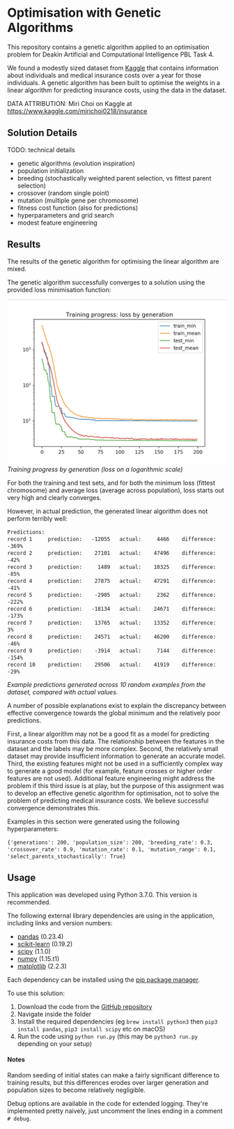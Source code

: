 # Optimisation with Genetic Algorithms

This repository contains a genetic algorithm applied to an optimisation problem for Deakin Artificial and Computational Intelligence PBL Task 4.

We found a modestly sized dataset from [Kaggle](https://www.kaggle.com/datasets) that contains information about individuals and medical insurance costs over a year for those individuals. A genetic algorithm has been built to optimise the weights in a linear algorithm for predicting insurance costs, using the data in the dataset.

DATA ATTRIBUTION: Miri Choi on Kaggle at https://www.kaggle.com/mirichoi0218/insurance

## Solution Details

TODO: technical details

- genetic algorithms (evolution inspiration)
- population initialization
- breeding (stochastically weighted parent selection, vs fittest parent selection)
- crossover (random single point)
- mutation (multiple gene per chromosome)
- fitness cost function (also for predictions)
- hyperparameters and grid search
- modest feature engineering

## Results

The results of the genetic algorithm for optimising the linear algorithm are mixed.

The genetic algorithm successfully converges to a solution using the provided loss minimisation function:

![loss over time](results.png)
_Training progress by generation (loss on a logarithmic scale)_

For both the training and test sets, and for both the minimum loss (fittest chromosome) and average loss (average across population), loss starts out very high and clearly converges.

However, in actual prediction, the generated linear algorithm does not perform terribly well:

```
Predictions:
record 1	 prediction:   -12055	actual:     4466	difference:  -369%
record 2	 prediction:    27101	actual:    47496	difference:   -42%
record 3	 prediction:     1489	actual:    10325	difference:   -85%
record 4	 prediction:    27875	actual:    47291	difference:   -41%
record 5	 prediction:    -2905	actual:     2362	difference:  -222%
record 6	 prediction:   -18134	actual:    24671	difference:  -173%
record 7	 prediction:    13765	actual:    13352	difference:     3%
record 8	 prediction:    24571	actual:    46200	difference:   -46%
record 9	 prediction:    -3914	actual:     7144	difference:  -154%
record 10	 prediction:    29506	actual:    41919	difference:   -29%
```
_Example predictions generated across 10 random examples from the dataset, compared with actual values._

A number of possible explanations exist to explain the discrepancy between effective convergence towards the global minimum and the relatively poor predictions.

First, a linear algorithm may not be a good fit as a model for predicting insurance costs from this data. The relationship between the features in the dataset and the labels may be more complex. Second, the relatively small dataset may provide insufficient information to generate an accurate model. Third, the existing features might not be used in a sufficiently complex way to generate a good model (for example, feature crosses or higher order features are not used). Additional feature engineering might address the problem if this third issue is at play, but the purpose of this assignment was to develop an effective genetic algorithm for optimisation, not to solve the problem of predicting medical insurance costs. We believe successful convergence demonstrates this.

Examples in this section were generated using the following hyperparameters:

```
{'generations': 200, 'population_size': 200, 'breeding_rate': 0.3, 'crossover_rate': 0.9, 'mutation_rate': 0.1, 'mutation_range': 0.1, 'select_parents_stochastically': True}
```

## Usage

This application was developed using Python 3.7.0. This version is recommended.

The following external library dependencies are using in the application, including links and version numbers:

- [pandas](https://pandas.pydata.org/) (0.23.4)
- [scikit-learn](http://scikit-learn.org/) (0.19.2)
- [scipy](https://www.scipy.org/) (1.1.0)
- [numpy](http://www.numpy.org/) (1.15.t1)
- [matplotlib](https://matplotlib.org/) (2.2.3)

Each dependency can be installed using the [pip package manager](https://pypi.org/project/pip/).

To use this solution:

1. Download the code from the [GitHub repository](https://github.com/PhilipCastiglione/SIT215_PBL4)
2. Navigate inside the folder
3. Install the required dependencies (eg `brew install python3` then `pip3 install pandas`, `pip3 install scipy` etc on macOS)
4. Run the code using `python run.py` (this may be `python3 run.py` depending on your setup)

#### Notes

Random seeding of initial states can make a fairly significant difference to training results, but this differences erodes over larger generation and population sizes to become relatively negligible.

Debug options are available in the code for extended logging. They're implemented pretty naively, just uncomment the lines ending in a comment `# debug`.
